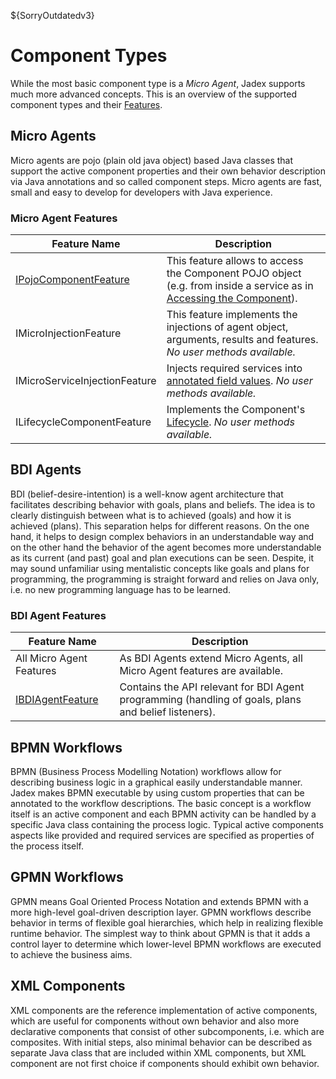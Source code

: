 ${SorryOutdatedv3}

# Component Types

While the most basic component type is a *Micro Agent*, Jadex supports much more advanced concepts. This is an overview of the supported component types and their [Features](../components/components.md#component-features).

<!--TODO: List IComponentFeatures of each type-->

## Micro Agents

Micro agents are pojo (plain old java object) based Java classes that support the active component properties and their own behavior description via Java annotations and so called component steps. Micro agents are fast, small and easy to develop for developers with Java experience.

### Micro Agent Features

| Feature Name | Description |
|--------------|-------------|
|[IPojoComponentFeature](https://download.actoron.com/docs/nightlies/latest/javadoc/jadex/bridge/component/IPojoComponentFeature)| This feature allows to access the Component POJO object (e.g. from inside a service as in [Accessing the Component](../services/services.md#accessing-the-component)). |
|IMicroInjectionFeature| This feature implements the injections of agent object, arguments, results and features. *No user methods available.* |
|IMicroServiceInjectionFeature| Injects required services into [annotated field values](../services/services.md#using-injection). *No user methods available.*|
|ILifecycleComponentFeature| Implements the Component's [Lifecycle](../components/components.md#component-lifecycle). *No user methods available.*|

## BDI Agents

BDI (belief-desire-intention) is a well-know agent architecture that facilitates describing behavior with goals, plans and beliefs. The idea is to clearly distinguish between what is to achieved (goals) and how it is achieved (plans). This separation helps for different reasons. On the one hand, it helps to design complex behaviors in an understandable way and on the other hand the behavior of the agent becomes more understandable as its current (and past) goal and plan executions can be seen.
Despite, it may sound unfamiliar using mentalistic concepts like goals and plans for programming, the programming is straight forward and relies on Java only, i.e. no new programming language has to be learned.

### BDI Agent Features

| Feature Name | Description |
|--------------|-------------|
|All Micro Agent Features| As BDI Agents extend Micro Agents, all Micro Agent features are available.|
|[IBDIAgentFeature](https://download.actoron.com/docs/nightlies/latest/javadoc/jadex/bdiv3/features/IBDIAgentFeature.html)| Contains the API relevant for BDI Agent programming (handling of goals, plans and belief listeners).

## BPMN Workflows

 BPMN (Business Process Modelling Notation) workflows allow for describing business logic in a graphical easily understandable manner. Jadex makes BPMN executable by using custom properties that can be annotated to the workflow descriptions. The basic concept is a workflow itself is an active component and each BPMN activity can be handled by a specific Java class containing the process logic. Typical active components aspects like provided and required services are specified as properties of the process itself.

## GPMN Workflows

 GPMN means Goal Oriented Process Notation and extends BPMN with a more high-level goal-driven description layer. GPMN workflows describe behavior in terms of flexible goal hierarchies, which help in realizing flexible runtime behavior. The simplest way to think about GPMN is that it adds a control layer to determine which lower-level BPMN workflows are executed to achieve the business aims.

## XML Components

 XML components are the reference implementation of active components, which are useful for components without own behavior and also more declarative components that consist of other subcomponents, i.e. which are composites. With initial steps, also minimal behavior can be described as separate Java class that are included within XML components, but XML component are not first choice if components should exhibit own behavior.
